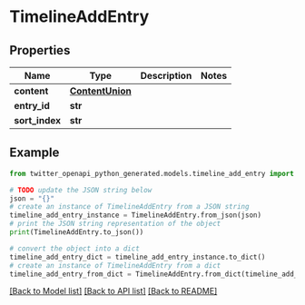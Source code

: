 # TimelineAddEntry


## Properties

Name | Type | Description | Notes
------------ | ------------- | ------------- | -------------
**content** | [**ContentUnion**](ContentUnion.md) |  | 
**entry_id** | **str** |  | 
**sort_index** | **str** |  | 

## Example

```python
from twitter_openapi_python_generated.models.timeline_add_entry import TimelineAddEntry

# TODO update the JSON string below
json = "{}"
# create an instance of TimelineAddEntry from a JSON string
timeline_add_entry_instance = TimelineAddEntry.from_json(json)
# print the JSON string representation of the object
print(TimelineAddEntry.to_json())

# convert the object into a dict
timeline_add_entry_dict = timeline_add_entry_instance.to_dict()
# create an instance of TimelineAddEntry from a dict
timeline_add_entry_from_dict = TimelineAddEntry.from_dict(timeline_add_entry_dict)
```
[[Back to Model list]](../README.md#documentation-for-models) [[Back to API list]](../README.md#documentation-for-api-endpoints) [[Back to README]](../README.md)


